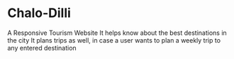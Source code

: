# Chalo-Dilli
A Responsive Tourism Website
It helps know about the best destinations in the city
It plans trips as well, in case a user wants to plan a weekly trip to any entered destination
